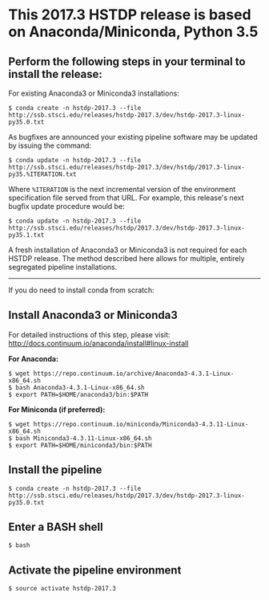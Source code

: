 # This 2017.3 HSTDP release is based on Anaconda/Miniconda, Python 3.5

## Perform the following steps in your terminal to install the release:

For existing Anaconda3 or Miniconda3 installations:

```
$ conda create -n hstdp-2017.3 --file http://ssb.stsci.edu/releases/hstdp-2017.3/dev/hstdp-2017.3-linux-py35.0.txt
```

As bugfixes are announced your existing pipeline software may be updated by issuing the command:

```
$ conda update -n hstdp-2017.3 --file http://ssb.stsci.edu/releases/hstdp-2017.3/dev/hstdp/2017.3-linux-py35.%ITERATION.txt
```

Where `%ITERATION` is the next incremental version of the environment specification file served from that URL.
For example, this release's next bugfix update procedure would be:

```
$ conda update -n hstdp-2017.3 --file http://ssb.stsci.edu/releases/hstdp/2017.3/dev/hstdp-2017.3-linux-py35.1.txt
```

A fresh installation of Anaconda3 or Miniconda3 is not required for each HSTDP release. The method described here allows for multiple, entirely segregated pipeline installations.

---

If you do need to install conda from scratch:

## Install Anaconda3 or Miniconda3

For detailed instructions of this step, please visit: http://docs.continuum.io/anaconda/install#linux-install

**For Anaconda:**

```
$ wget https://repo.continuum.io/archive/Anaconda3-4.3.1-Linux-x86_64.sh
$ bash Anaconda3-4.3.1-Linux-x86_64.sh
$ export PATH=$HOME/anaconda3/bin:$PATH
```

**For Miniconda (if preferred):**

```
$ wget https://repo.continuum.io/miniconda/Miniconda3-4.3.11-Linux-x86_64.sh
$ bash Miniconda3-4.3.11-Linux-x86_64.sh
$ export PATH=$HOME/miniconda3/bin:$PATH
```

## Install the pipeline

```
$ conda create -n hstdp-2017.3 --file http://ssb.stsci.edu/releases/hstdp/2017.3/dev/hstdp-2017.3-linux-py35.0.txt
```

## Enter a BASH shell

```
$ bash
```

## Activate the pipeline environment

```
$ source activate hstdp-2017.3
```
